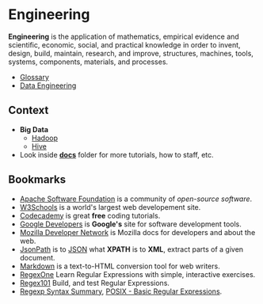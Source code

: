 # Engineering

**Engineering** is  the application of mathematics, empirical evidence and scientific, economic, social, and practical knowledge in order to invent, design, build, maintain, research, and improve, structures, machines, tools, systems, components, materials, and processes.

- [Glossary](https://github.com/valerysamovich/engineering/blob/master/docs/tutorials/glossary.md)
- [Data Engineering](https://github.com/valerysamovich/engineering/blob/master/docs/data-engineering.md)


## Context

- **Big Data**
  - [Hadoop](https://github.com/valerysamovich/engineering/blob/master/docs/big-data/hadoop.md)
  - [Hive](https://github.com/valerysamovich/engineering/blob/master/docs/big-data/hive.md)
- Look inside [**docs**](https://github.com/valerysamovich/engineering/tree/master/docs) folder for more tutorials, how to staff, etc.  

## Bookmarks

- [Apache Software Foundation](http://www.apache.org/) is a community of *open-source software*.
- [W3Schools](http://www.w3schools.com/) is a world's largest web developement site.
- [Codecademy](https://www.codecademy.com/) is great **free** coding tutorials.
- [Google Developers](https://developers.google.com/) is **Google's** site for software development tools.
- [Mozilla Developer Network](https://developer.mozilla.org) is Mozilla docs for developers and about the web.
- [JsonPath](https://code.google.com/p/json-path/) is to [JSON](http://www.json.org/) what **XPATH** is to **XML**, extract parts of a given document.
- [Markdown](http://daringfireball.net/projects/markdown/) is a text-to-HTML conversion tool for web writers.
- [RegexOne](http://regexone.com/) Learn Regular Expressions with simple, interactive exercises.
- [Regex101](https://regex101.com/) Build, and test Regular Expressions.
- [Regexp Syntax Summary](http://webcache.googleusercontent.com/search?q=cache%3ahttp://www.greenend.org.uk/rjk/2002/06/regexp.html), [POSIX - Basic Regular Expressions](https://en.wikibooks.org/wiki/Regular_Expressions/POSIX_Basic_Regular_Expressions).
